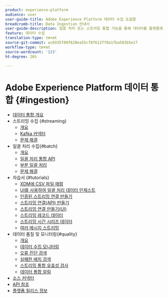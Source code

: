 ```yaml
---
product: experience-platform
audience: user
user-guide-title: Adobe Experience Platform 데이터 수집 도움말
breadcrumb-title: Data Ingestion 안내서
user-guide-description: 일괄 처리 또는 스트리밍 통합 기능을 통해 데이터를 플랫폼에 가져올 수 있습니다.
feature: 데이터 수집
translation-type: tm+mt
source-git-commit: ac6935f09f620ea55cf8f612ff0a1fba503b5e17
workflow-type: tm+mt
source-wordcount: '123'
ht-degree: 26%

---
```



# Adobe Experience Platform 데이터 통합 {#ingestion}

- [데이터 통합 개요](home.md)
- 스트리밍 수집 {#streaming}
   - [개요](streaming-ingestion/overview.md)
   - [Kafka 커넥터](streaming-ingestion/kafka.md)
   - [문제 해결](streaming-ingestion/troubleshooting.md)
- 일괄 처리 수집{#batch}
   - [개요](batch-ingestion/overview.md)
   - [일괄 처리 통합 API](batch-ingestion/api-overview.md)
   - [부분 일괄 처리](batch-ingestion/partial.md)
   - [문제 해결](batch-ingestion/troubleshooting.md)
- 자습서 {#tutorials}
   - [XDM에 CSV 파일 매핑](tutorials/map-a-csv-file.md)
   - [UI를 사용하여 일괄 처리 데이터 인제스트](tutorials/ingest-batch-data.md)
   - [인증된 스트리밍 연결 만들기](tutorials/create-authenticated-streaming-connection.md)
   - [스트리밍 연결(API) 만들기](tutorials/create-streaming-connection.md)
   - [스트리밍 연결 만들기(UI)](tutorials/create-streaming-connection-ui.md)
   - [스트리밍 레코드 데이터](tutorials/streaming-record-data.md)
   - [스트리밍 시간 시리즈 데이터](tutorials/streaming-time-series-data.md)
   - [여러 메시지 스트리밍](tutorials/streaming-multiple-messages.md)
- 데이터 품질 및 모니터링{#quality}
   - [개요](quality/overview.md)
   - [데이터 수집 모니터링](quality/monitor-data-ingestion.md)
   - [오류 진단 검색](quality/error-diagnostics.md)
   - [실패한 배치 검색](quality/retrieve-failed-batches.md)
   - [스트리밍 통합 유효성 검사](quality/streaming-validation.md)
   - [데이터 통합 알림](quality/subscribe-events.md)
- [소스 커넥터](source-connectors.md)
- [API 참조](https://www.adobe.io/apis/experienceplatform/home/api-reference.html#!acpdr/swagger-specs/ingest-api.yaml)
- [플랫폼 릴리스 정보](https://www.adobe.com/go/platform-release-notes-en)